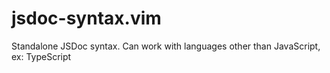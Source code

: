 jsdoc-syntax.vim
================

Standalone JSDoc syntax. Can work with languages other than JavaScript, ex: TypeScript
